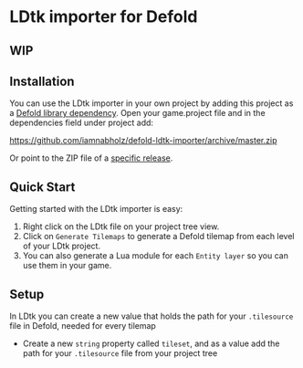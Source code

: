 # LDtk importer for Defold

## WIP

## Installation
You can use the LDtk importer in your own project by adding this project as a [Defold library dependency](http://www.defold.com/manuals/libraries/). Open your game.project file and in the dependencies field under project add:

https://github.com/iamnabholz/defold-ldtk-importer/archive/master.zip

Or point to the ZIP file of a [specific release](https://github.com/iamnabholz/defold-ldtk-importer/releases).

## Quick Start
Getting started with the LDtk importer is easy:

1. Right click on the LDtk file on your project tree view.
2. Click on `Generate Tilemaps` to generate a Defold tilemap from each level of your LDtk project.
3. You can also generate a Lua module for each `Entity layer` so you can use them in your game.

## Setup
In LDtk you can create a new value that holds the path for your `.tilesource` file in Defold, needed for every tilemap

- Create a new `string` property called `tileset`, and as a value add the path for your `.tilesource` file from your project tree